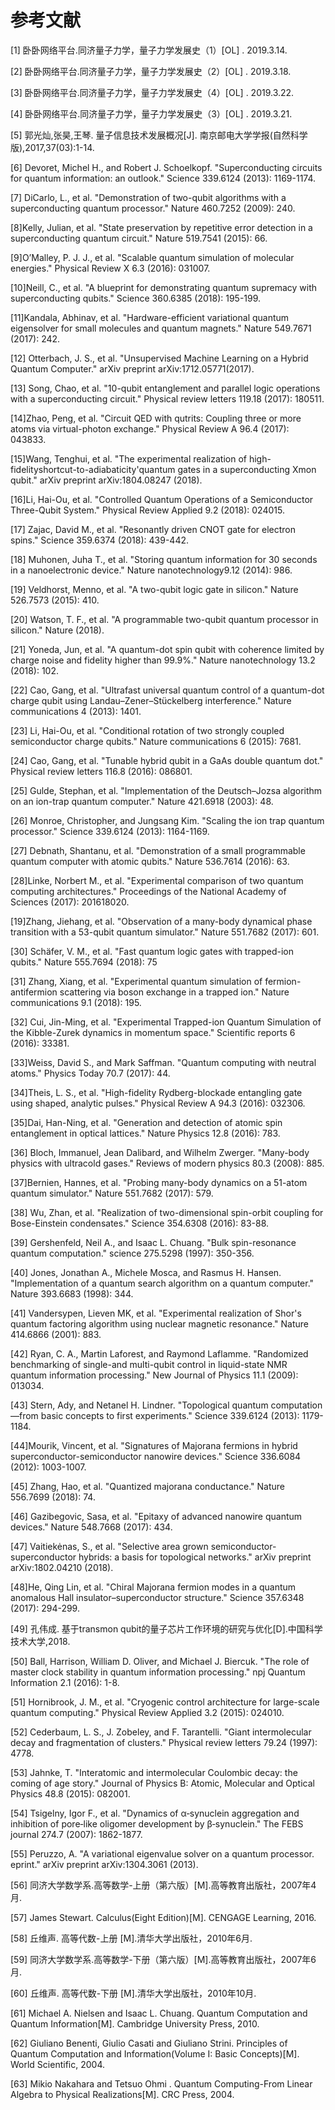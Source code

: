 # 参考文献

[1] 卧卧网络平台.同济量子力学，量子力学发展史（1）[OL] . 2019.3.14.

[2] 卧卧网络平台.同济量子力学，量子力学发展史（2）[OL] . 2019.3.18.

[3] 卧卧网络平台.同济量子力学，量子力学发展史（4）[OL] . 2019.3.22.

[4] 卧卧网络平台.同济量子力学，量子力学发展史（3）[OL] . 2019.3.21.

[5] 郭光灿,张昊,王琴. 量子信息技术发展概况[J]. 南京邮电大学学报(自然科学版),2017,37(03):1-14.

[6] Devoret, Michel H., and Robert J. Schoelkopf. "Superconducting circuits for quantum information: an outlook." Science 339.6124 (2013): 1169-1174.

[7] DiCarlo, L., et al. "Demonstration of two-qubit algorithms with a superconducting quantum processor." Nature 460.7252 (2009): 240.

[8]Kelly, Julian, et al. "State preservation by repetitive error detection in a superconducting quantum circuit." Nature 519.7541 (2015): 66.

[9]O’Malley, P. J. J., et al. "Scalable quantum simulation of molecular energies." Physical Review X 6.3 (2016): 031007.

[10]Neill, C., et al. "A blueprint for demonstrating quantum supremacy with superconducting qubits." Science 360.6385 (2018): 195-199.

[11]Kandala, Abhinav, et al. "Hardware-efficient variational quantum eigensolver for small molecules and quantum magnets." Nature 549.7671 (2017): 242.

[12] Otterbach, J. S., et al. "Unsupervised Machine Learning on a Hybrid Quantum Computer." arXiv preprint arXiv:1712.05771(2017).

[13] Song, Chao, et al. "10-qubit entanglement and parallel logic operations with a superconducting circuit." Physical review letters 119.18 (2017): 180511.

[14]Zhao, Peng, et al. "Circuit QED with qutrits: Coupling three or more atoms via virtual-photon exchange." Physical Review A 96.4 (2017): 043833.

[15]Wang, Tenghui, et al. "The experimental realization of high-fidelityshortcut-to-adiabaticity'quantum gates in a superconducting Xmon qubit." arXiv preprint arXiv:1804.08247 (2018).

[16]Li, Hai-Ou, et al. "Controlled Quantum Operations of a Semiconductor Three-Qubit System." Physical Review Applied 9.2 (2018): 024015.

[17] Zajac, David M., et al. "Resonantly driven CNOT gate for electron spins." Science 359.6374 (2018): 439-442.

[18] Muhonen, Juha T., et al. "Storing quantum information for 30 seconds in a nanoelectronic device." Nature nanotechnology9.12 (2014): 986.

[19] Veldhorst, Menno, et al. "A two-qubit logic gate in silicon." Nature 526.7573 (2015): 410.

[20] Watson, T. F., et al. "A programmable two-qubit quantum processor in silicon." Nature (2018).

[21] Yoneda, Jun, et al. "A quantum-dot spin qubit with coherence limited by charge noise and fidelity higher than 99.9%." Nature nanotechnology 13.2 (2018): 102.

[22] Cao, Gang, et al. "Ultrafast universal quantum control of a quantum-dot charge qubit using Landau–Zener–Stückelberg interference." Nature communications 4 (2013): 1401.

[23] Li, Hai-Ou, et al. "Conditional rotation of two strongly coupled semiconductor charge qubits." Nature communications 6 (2015): 7681.

[24] Cao, Gang, et al. "Tunable hybrid qubit in a GaAs double quantum dot." Physical review letters 116.8 (2016): 086801.

[25] Gulde, Stephan, et al. "Implementation of the Deutsch–Jozsa algorithm on an ion-trap quantum computer." Nature 421.6918 (2003): 48.

[26] Monroe, Christopher, and Jungsang Kim. "Scaling the ion trap quantum processor." Science 339.6124 (2013): 1164-1169.

[27] Debnath, Shantanu, et al. "Demonstration of a small programmable quantum computer with atomic qubits." Nature 536.7614 (2016): 63.

[28]Linke, Norbert M., et al. "Experimental comparison of two quantum computing architectures." Proceedings of the National Academy of Sciences (2017): 201618020.

[19]Zhang, Jiehang, et al. "Observation of a many-body dynamical phase transition with a 53-qubit quantum simulator." Nature 551.7682 (2017): 601.

[30] Schäfer, V. M., et al. "Fast quantum logic gates with trapped-ion qubits." Nature 555.7694 (2018): 75

[31] Zhang, Xiang, et al. "Experimental quantum simulation of fermion-antifermion scattering via boson exchange in a trapped ion." Nature communications 9.1 (2018): 195.

[32] Cui, Jin-Ming, et al. "Experimental Trapped-ion Quantum Simulation of the Kibble-Zurek dynamics in momentum space." Scientific reports 6 (2016): 33381.

[33]Weiss, David S., and Mark Saffman. "Quantum computing with neutral atoms." Physics Today 70.7 (2017): 44.

[34]Theis, L. S., et al. "High-fidelity Rydberg-blockade entangling gate using shaped, analytic pulses." Physical Review A 94.3 (2016): 032306.

[35]Dai, Han-Ning, et al. "Generation and detection of atomic spin entanglement in optical lattices." Nature Physics 12.8 (2016): 783.

[36] Bloch, Immanuel, Jean Dalibard, and Wilhelm Zwerger. "Many-body physics with ultracold gases." Reviews of modern physics 80.3 (2008): 885.

[37]Bernien, Hannes, et al. "Probing many-body dynamics on a 51-atom quantum simulator." Nature 551.7682 (2017): 579.

[38] Wu, Zhan, et al. "Realization of two-dimensional spin-orbit coupling for Bose-Einstein condensates." Science 354.6308 (2016): 83-88.

[39] Gershenfeld, Neil A., and Isaac L. Chuang. "Bulk spin-resonance quantum computation." science 275.5298 (1997): 350-356.

[40] Jones, Jonathan A., Michele Mosca, and Rasmus H. Hansen. "Implementation of a quantum search algorithm on a quantum computer." Nature 393.6683 (1998): 344.

[41] Vandersypen, Lieven MK, et al. "Experimental realization of Shor's quantum factoring algorithm using nuclear magnetic resonance." Nature 414.6866 (2001): 883.

[42] Ryan, C. A., Martin Laforest, and Raymond Laflamme. "Randomized benchmarking of single-and multi-qubit control in liquid-state NMR quantum information processing." New Journal of Physics 11.1 (2009): 013034.

[43] Stern, Ady, and Netanel H. Lindner. "Topological quantum computation—from basic concepts to first experiments." Science 339.6124 (2013): 1179-1184.

[44]Mourik, Vincent, et al. "Signatures of Majorana fermions in hybrid superconductor-semiconductor nanowire devices." Science 336.6084 (2012): 1003-1007.

[45] Zhang, Hao, et al. "Quantized majorana conductance." Nature 556.7699 (2018): 74.

[46] Gazibegovic, Sasa, et al. "Epitaxy of advanced nanowire quantum devices." Nature 548.7668 (2017): 434.

[47] Vaitiekėnas, S., et al. "Selective area grown semiconductor-superconductor hybrids: a basis for topological networks." arXiv preprint arXiv:1802.04210 (2018).

[48]He, Qing Lin, et al. "Chiral Majorana fermion modes in a quantum anomalous Hall insulator–superconductor structure." Science 357.6348 (2017): 294-299.

[49] 孔伟成. 基于transmon qubit的量子芯片工作环境的研究与优化[D].中国科学技术大学,2018.

[50] Ball, Harrison, William D. Oliver, and Michael J. Biercuk. "The role of master clock stability in quantum information processing." npj Quantum Information 2.1 (2016): 1-8.

[51] Hornibrook, J. M., et al. "Cryogenic control architecture for large-scale quantum computing." Physical Review Applied 3.2 (2015): 024010.

[52] Cederbaum, L. S., J. Zobeley, and F. Tarantelli. "Giant intermolecular decay and fragmentation of clusters." Physical review letters 79.24 (1997): 4778.

[53] Jahnke, T. "Interatomic and intermolecular Coulombic decay: the coming of age story." Journal of Physics B: Atomic, Molecular and Optical Physics 48.8 (2015): 082001.

[54] Tsigelny, Igor F., et al. "Dynamics of α‐synuclein aggregation and inhibition of pore‐like oligomer development by β‐synuclein." The FEBS journal 274.7 (2007): 1862-1877.

[55] Peruzzo, A. "A variational eigenvalue solver on a quantum processor. eprint." arXiv preprint arXiv:1304.3061 (2013).

[56] 同济大学数学系.高等数学-上册（第六版）[M].高等教育出版社，2007年4月.

[57] James Stewart. Calculus(Eight Edition)[M]. CENGAGE Learning, 2016. 

[58] 丘维声. 高等代数-上册 [M].清华大学出版社，2010年6月.

[59] 同济大学数学系.高等数学-下册（第六版）[M].高等教育出版社，2007年6月.

[60] 丘维声. 高等代数-下册 [M].清华大学出版社，2010年10月.

[61] Michael A. Nielsen and Isaac L. Chuang. Quantum Computation and Quantum Information[M]. Cambridge University Press, 2010. 

[62] Giuliano Benenti, Giulio Casati and Giuliano Strini. Principles of Quantum Computation and Information(Volume I: Basic Concepts)[M]. World Scientific, 2004.

[63] Mikio Nakahara and Tetsuo Ohmi . Quantum Computing-From Linear Algebra to Physical Realizations[M]. CRC Press, 2004.